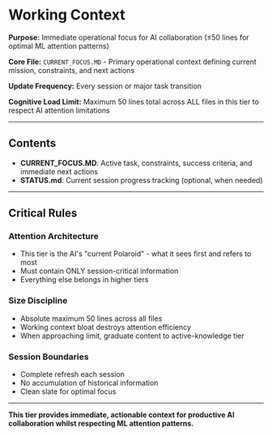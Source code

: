 # Working Context

**Purpose:** Immediate operational focus for AI collaboration (≤50 lines for optimal ML attention patterns)

**Core File:** `CURRENT_FOCUS.MD` - Primary operational context defining current mission, constraints, and next actions

**Update Frequency:** Every session or major task transition

**Cognitive Load Limit:** Maximum 50 lines total across ALL files in this tier to respect AI attention limitations

---

## Contents

- **CURRENT_FOCUS.MD**: Active task, constraints, success criteria, and immediate next actions
- **STATUS.md**: Current session progress tracking (optional, when needed)

---

## Critical Rules

### Attention Architecture
- This tier is the AI's "current Polaroid" - what it sees first and refers to most
- Must contain ONLY session-critical information
- Everything else belongs in higher tiers

### Size Discipline  
- Absolute maximum 50 lines across all files
- Working context bloat destroys attention efficiency
- When approaching limit, graduate content to active-knowledge tier

### Session Boundaries
- Complete refresh each session
- No accumulation of historical information
- Clean slate for optimal focus

---

**This tier provides immediate, actionable context for productive AI collaboration whilst respecting ML attention patterns.**